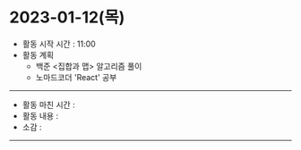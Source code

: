 # 2023-01-12(목)
- 활동 시작 시간 : 11:00
- 활동 계획
  - 백준 <집합과 맵> 알고리즘 풀이
  - 노마드코더 'React' 공부
- - - 
- 활동 마친 시간 : 
- 활동 내용 : 
- 소감 : 
- - - 